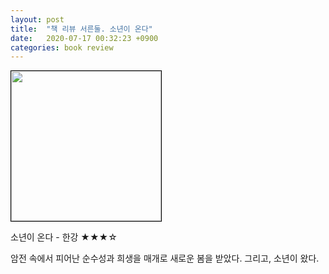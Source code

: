 ```yaml
---
layout: post
title:  "책 리뷰 서른둘. 소년이 온다"
date:   2020-07-17 00:32:23 +0900
categories: book review
---
```

<img width=240px style="border:1px solid black;" src="https://shopping-phinf.pstatic.net/main_3249140/32491401626.20220527022212.jpg?type=w300">

소년이 온다 - 한강 ★★★☆

암전 속에서 피어난 순수성과 희생을 매개로 새로운 봄을 받았다. 그리고, 소년이 왔다.
